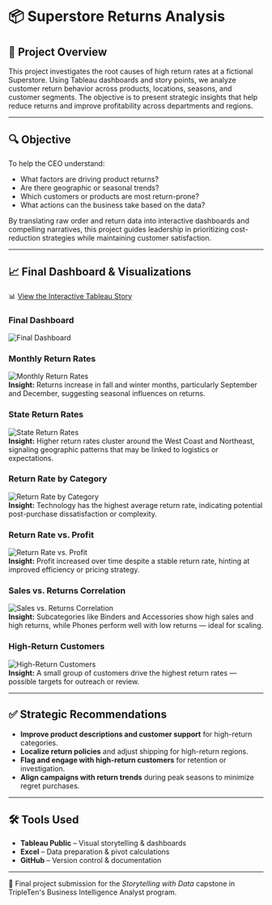 # 📦 Superstore Returns Analysis

## 📌 Project Overview

This project investigates the root causes of high return rates at a fictional Superstore. Using Tableau dashboards and story points, we analyze customer return behavior across products, locations, seasons, and customer segments. The objective is to present strategic insights that help reduce returns and improve profitability across departments and regions.

---

## 🔍 Objective

To help the CEO understand:
- What factors are driving product returns?
- Are there geographic or seasonal trends?
- Which customers or products are most return-prone?
- What actions can the business take based on the data?

By translating raw order and return data into interactive dashboards and compelling narratives, this project guides leadership in prioritizing cost-reduction strategies while maintaining customer satisfaction.

---

## 📈 Final Dashboard & Visualizations

📊 [View the Interactive Tableau Story](https://public.tableau.com/views/superstore_returns_analysis_17488407955700/FinalStory)

### Final Dashboard  
![Final Dashboard](visualizations/dashboard.png)

### Monthly Return Rates  
![Monthly Return Rates](visualizations/monthly_return_rates.png)  
**Insight:** Returns increase in fall and winter months, particularly September and December, suggesting seasonal influences on returns.

### State Return Rates  
![State Return Rates](visualizations/state_return_rates.png)  
**Insight:** Higher return rates cluster around the West Coast and Northeast, signaling geographic patterns that may be linked to logistics or expectations.

### Return Rate by Category  
![Return Rate by Category](visualizations/average_return_rate_per_category.png)  
**Insight:** Technology has the highest average return rate, indicating potential post-purchase dissatisfaction or complexity.

### Return Rate vs. Profit  
![Return Rate vs. Profit](visualizations/rates_vs_profit.png)  
**Insight:** Profit increased over time despite a stable return rate, hinting at improved efficiency or pricing strategy.

### Sales vs. Returns Correlation  
![Sales vs. Returns Correlation](visualizations/correlation_between_sales_&_returns.png)  
**Insight:** Subcategories like Binders and Accessories show high sales and high returns, while Phones perform well with low returns — ideal for scaling.

### High-Return Customers  
![High-Return Customers](visualizations/customers_with_returns.png)  
**Insight:** A small group of customers drive the highest return rates — possible targets for outreach or review.

---

## ✅ Strategic Recommendations

- **Improve product descriptions and customer support** for high-return categories.
- **Localize return policies** and adjust shipping for high-return regions.
- **Flag and engage with high-return customers** for retention or investigation.
- **Align campaigns with return trends** during peak seasons to minimize regret purchases.

---

## 🛠 Tools Used

- **Tableau Public** – Visual storytelling & dashboards  
- **Excel** – Data preparation & pivot calculations  
- **GitHub** – Version control & documentation

---

🚀 Final project submission for the *Storytelling with Data* capstone in TripleTen's Business Intelligence Analyst program.

